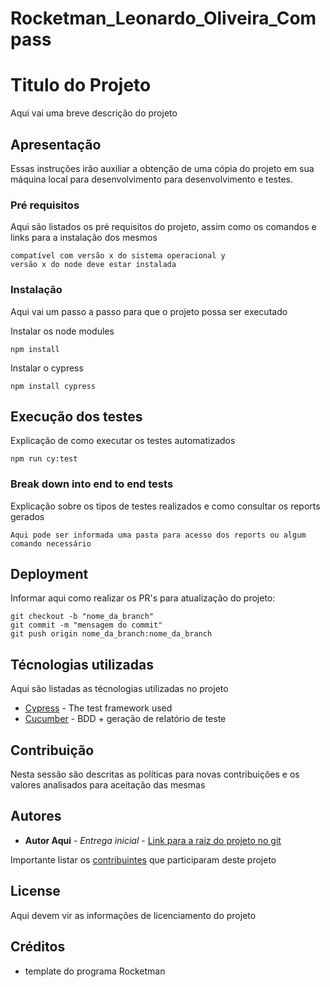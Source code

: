 # Rocketman_Leonardo_Oliveira_Compass
# Titulo do Projeto

Aqui vai uma breve descrição do projeto

## Apresentação

Essas instruções irão auxiliar a obtenção de uma cópia do projeto em sua máquina local para desenvolvimento para desenvolvimento e testes.

### Pré requisitos

Aqui são listados os pré requisitos do projeto, assim como os comandos e links para a instalação dos mesmos

```
compatível com versão x do sistema operacional y
versão x do node deve estar instalada
```

### Instalação

Aqui vai um passo a passo para que o projeto possa ser executado

Instalar os node modules

```
npm install
```

Instalar o cypress

```
npm install cypress
```

## Execução dos testes

Explicação de como executar os testes automatizados

```
npm run cy:test
```

### Break down into end to end tests

Explicação sobre os tipos de testes realizados e como consultar os reports gerados

```
Aqui pode ser informada uma pasta para acesso dos reports ou algum comando necessário
```

## Deployment

Informar aqui como realizar os PR's para atualização do projeto:

```
git checkout -b "nome_da_branch"
git commit -m "mensagem do commit"
git push origin nome_da_branch:nome_da_branch
```

## Técnologias utilizadas
Aqui são listadas as técnologias utilizadas no projeto

* [Cypress](https://www.cypress.io/) - The test framework used
* [Cucumber](https://cucumber.io/) - BDD + geração de relatório de teste

## Contribuição

Nesta sessão são descritas as políticas para novas contribuições e os valores analisados para aceitação das mesmas

## Autores

* **Autor Aqui** - *Entrega inicial* - [Link para a raiz do projeto no git](https://github.com/)

Importante listar os  [contribuintes](https://github.com/seu/projeto/contributors) que participaram deste projeto

## License

Aqui devem vir as informações de licenciamento do projeto

## Créditos

* template do programa Rocketman
